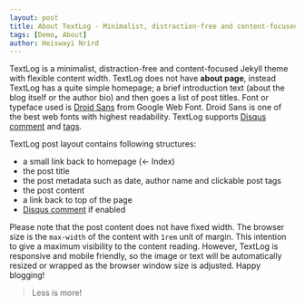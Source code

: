 ```yaml
---
layout: post
title: About TextLog - Minimalist, distraction-free and content-focused Jekyll theme1
tags: [Demo, About]
author: Heiswayi Nrird
---
```


TextLog is a minimalist, distraction-free and content-focused Jekyll theme with flexible content width. TextLog does not have **about page**, instead TextLog has a quite simple homepage; a brief introduction text (about the blog itself or the author bio) and then goes a list of post titles. Font or typeface used is [Droid Sans](https://fonts.google.com/specimen/Droid+Sans) from Google Web Font. Droid Sans is one of the best web fonts with highest readability. TextLog supports [Disqus comment](https://disqus.com/) and [tags](https://heiswayi.github.io/textlog/tagged/).

TextLog post layout contains following structures:

- a small link back to homepage (&larr; Index)
- the post title
- the post metadata such as date, author name and clickable post tags
- the post content
- a link back to top of the page
- [Disqus comment](https://disqus.com/) if enabled

Please note that the post content does not have fixed width. The browser size is the `max-width` of the content with `1rem` unit of margin. This intention to give a maximum visibility to the content reading. However, TextLog is responsive and mobile friendly, so the image or text will be automatically resized or wrapped as the browser window size is adjusted. Happy blogging!

> Less is more!
